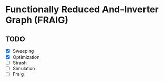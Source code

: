 # Functionally Reduced And-Inverter Graph (FRAIG)

## TODO

- [x] Sweeping
- [x] Optimization
- [ ] Strash
- [ ] Simulation
- [ ] Fraig

